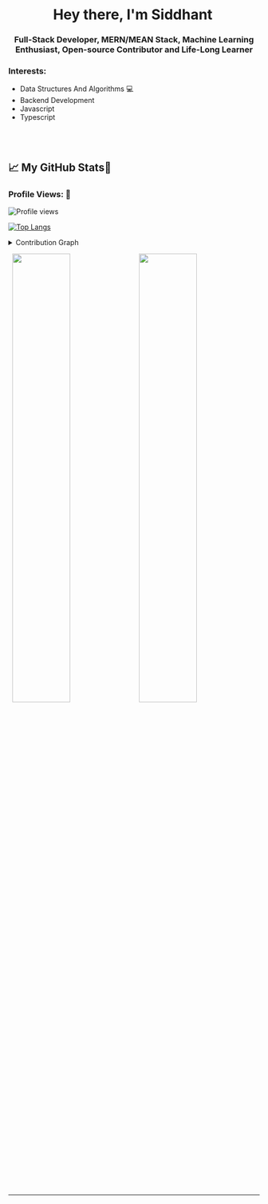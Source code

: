 <h1 align="center">Hey there, I'm Siddhant<img src="https://raw.githubusercontent.com/MartinHeinz/MartinHeinz/master/wave.gif" width="5px"></h1>

<h3 align="center">Full-Stack Developer, MERN/MEAN Stack, Machine Learning Enthusiast, Open-source Contributor and Life-Long Learner</h3>



<h3 align="left">Interests:</h3>

- Data Structures And Algorithms 💻
- Backend Development
- Javascript
- Typescript

<br><br>

  
## &#x1f4c8; My GitHub Stats🎯
 
<h3 align="left">Profile Views: 🧐</h3>
  
![Profile views](https://gpvc.arturio.dev/SiddhantPawar03)

[![Top Langs](https://github-readme-stats.vercel.app/api/top-langs/?username=SiddhantPawar03&theme=chartreuse-dark)](https://github.com/anuraghazra/github-readme-stats)
  
<details><summary>Contribution Graph</summary>
<p align="left">
<img width="90%" src="https://activity-graph.herokuapp.com/graph?username=SiddhantPawar03&theme=chartreuse-dark&no-frame=false" /></p>
</details>

  

<p align="left">
  <img width="48%" src="https://github-readme-stats.vercel.app/api?username=SiddhantPawar03&show_icons=true&theme=chartreuse-dark&count_private=true&include_all_commits=true" /> 
  <img width="48%" src="https://github-readme-streak-stats.herokuapp.com/?user=SiddhantPawar03&theme=chartreuse-dark" />
</p>  


  

-----
